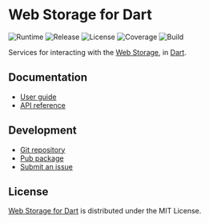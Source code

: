 # Web Storage for Dart
![Runtime](https://img.shields.io/badge/dart-%3E%3D2.8-brightgreen.svg) ![Release](https://img.shields.io/pub/v/webstorage.svg) ![License](https://img.shields.io/badge/license-MIT-blue.svg) ![Coverage](https://coveralls.io/repos/github/cedx/webstorage.dart/badge.svg) ![Build](https://github.com/cedx/webstorage.dart/workflows/build/badge.svg)

Services for interacting with the [Web Storage](https://developer.mozilla.org/en-US/docs/Web/API/Storage), in [Dart](https://dart.dev).

## Documentation
- [User guide](https://docs.belin.io/webstorage.dart)
- [API reference](https://pub.dev/documentation/webstorage)

## Development
- [Git repository](https://git.belin.io/cedx/webstorage.dart)
- [Pub package](https://pub.dev/packages/webstorage)
- [Submit an issue](https://git.belin.io/cedx/webstorage.dart/issues)

## License
[Web Storage for Dart](https://docs.belin.io/webstorage.dart) is distributed under the MIT License.

